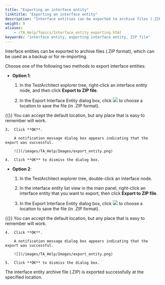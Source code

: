 ```yaml
--- 
title: "Exporting an interface entity"
linktitle: "Exporting an interface entity"
description: "Interface entities can be exported to archive files (.ZIP format), which can be used as a backup or for re-importing."
weight: 9
aliases: 
    - /TA_Help/Topics/Interface_entity_exporting.html
keywords: "interface entity, exporting interface entity, ZIP file"
---
```


Interface entities can be exported to archive files \(.ZIP format\), which can be used as a backup or for re-importing.

Choose one of the following two methods to export interface entities:

-   **Option 1**:

    1.  In the TestArchitect explorer tree, right-click an interface entity node, and then click **Export to ZIP file**.

    2.  In the Export Interface Entity dialog box, click ![](/images/TA_Help/Images/btn.browse-ellipsis.01.png) to choose a location to save the file \(in .ZIP format\).

{{<tip>}} You can accept the default location, but any place that is easy to remember will work.

    3.  Click **OK**.

        A notification message dialog box appears indicating that the export was successful.

        ![](/images/TA_Help/Images/export_entity.png)

    4.  Click **OK** to dismiss the dialog box.

-   **Option 2**:

    1.  In the TestArchitect explorer tree, double-click an interface node.

    2.  In the interface entity list view in the main panel, right-click an interface entity that you want to export, then click **Export to ZIP file**.

    3.  In the Export Interface Entity dialog box, click ![](/images/TA_Help/Images/btn.browse-ellipsis.01.png) to choose a location to save the file \(in .ZIP format\).

{{<tip>}} You can accept the default location, but any place that is easy to remember will work.

    4.  Click **OK**.

        A notification message dialog box appears indicating that the export was successful.

        ![](/images/TA_Help/Images/export_entity.png)

    5.  Click **OK** to dismiss the dialog box.


The interface entity archive file \(.ZIP\) is exported successfully at the specified location.




